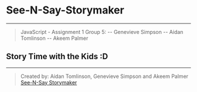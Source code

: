 # See-N-Say-Storymaker

---
> JavaScript - Assignment 1 
> Group 5:
> -- Genevieve Simpson
> -- Aidan Tomlinson
> -- Akeem Palmer

## Story Time with the Kids :D 

---
> Created by: Aidan Tomlinson, Genevieve Simpson and Akeem Palmer
[See-N-Say Storymaker](https://devops242.github.io/See-N-Say-Storymaker/)